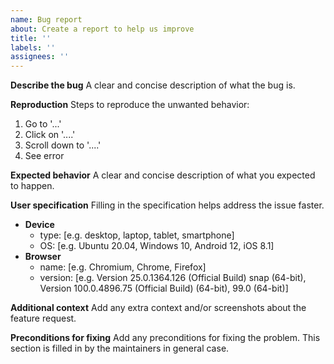 ```yaml
---
name: Bug report
about: Create a report to help us improve
title: ''
labels: ''
assignees: ''
---
```


**Describe the bug**
A clear and concise description of what the bug is.

**Reproduction**
Steps to reproduce the unwanted behavior:

1. Go to '...'
2. Click on '....'
3. Scroll down to '....'
4. See error

**Expected behavior**
A clear and concise description of what you expected to happen.

**User specification**
Filling in the specification helps address the issue faster.

- **Device**
  - type: [e.g. desktop, laptop, tablet, smartphone]
  - OS: [e.g. Ubuntu 20.04, Windows 10, Android 12, iOS 8.1]
- **Browser**
  - name: [e.g. Chromium, Chrome, Firefox]
  - version: [e.g. Version 25.0.1364.126 (Official Build) snap (64-bit), Version 100.0.4896.75 (Official Build) (64-bit), 99.0 (64-bit)]

**Additional context**
Add any extra context and/or screenshots about the feature request.

**Preconditions for fixing**
Add any preconditions for fixing the problem.
This section is filled in by the maintainers in general case.
